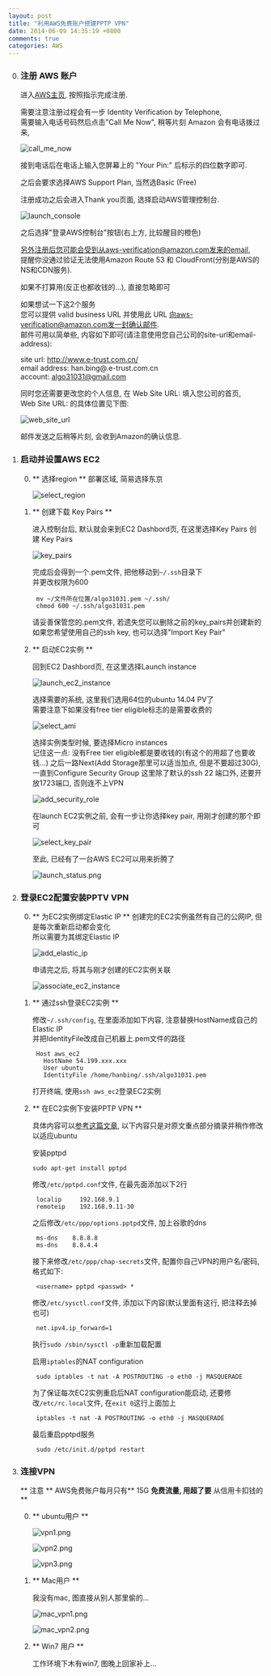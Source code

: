 ```yaml
---
layout: post
title: "利用AWS免费账户搭建PPTP VPN"
date: 2014-06-09 14:35:19 +0800
comments: true
categories: AWS
---
```


0. ### 注册 AWS 账户
    进入[AWS主页](http://aws.amazon.com/), 按照指示完成注册.
    
    需要注意注册过程会有一步 Identity Verification by Telephone,  
    需要输入电话号码然后点击"Call Me Now", 稍等片刻 Amazon 会有电话拨过来, 

    ![call_me_now](http://blog-banban.qiniudn.com/call_me_now.png)

    接到电话后在电话上输入您屏幕上的 "Your Pin:" 后标示的四位数字即可.

    之后会要求选择AWS Support Plan, 当然选Basic (Free)

    注册成功之后会进入Thank you页面, 选择启动AWS管理控制台.  

    ![launch_console](http://blog-banban.qiniudn.com/launch_console.png)

    之后选择"登录AWS控制台"按钮(右上方, 比较醒目的橙色)
    
    另外注册后您可能会受到从aws-verification@amazon.com发来的email,  
    提醒你没通过验证无法使用Amazon Route 53 和 CloudFront(分别是AWS的NS和CDN服务).  

    如果不打算用(反正也都收钱的...), 直接忽略即可

    如果想试一下这2个服务  
    您可以提供 valid business URL 并使用此 URL 向aws-verification@amazon.com发一封确认邮件.    
    邮件可用以简单些, 内容如下即可(请注意使用您自己公司的site-url和email-address):
    
    >
      site url:         http://www.e-trust.com.cn/    
      email address:    han.bing@.e-trust.com.cn  
      account:          algo31031@gmail.com  
   
    同时您还需要更改您的个人信息, 在 Web Site URL: 填入您公司的首页,  
    Web Site URL: 的具体位置见下图:
    
    ![web_site_url](http://blog-banban.qiniudn.com/web_site_url.png)
    
    邮件发送之后稍等片刻, 会收到Amazon的确认信息.
    
1. ### 启动并设置AWS EC2
    0. ** 选择region **
        部署区域, 简易选择东京

        ![select_region](http://blog-banban.qiniudn.com/select_region.png)

    1. ** 创建下载 Key Pairs **

        进入控制台后, 默认就会来到EC2 Dashbord页, 在这里选择Key Pairs
        创建 Key Pairs
        
        ![key_pairs](http://blog-banban.qiniudn.com/key_pairs.png)

        完成后会得到一个.pem文件, 把他移动到`~/.ssh`目录下  
        并更改权限为600

            mv ~/文件所在位置/algo31031.pem ~/.ssh/
            chmod 600 ~/.ssh/algo31031.pem
        
        请妥善保管您的.pem文件, 若遗失您可以删除之前的key_pairs并创建新的  
        如果您希望使用自己的ssh key, 也可以选择"Import Key Pair"                         

    2. ** 启动EC2实例 **

        回到EC2 Dashbord页, 在这里选择Launch instance

        ![launch_ec2_instance](http://blog-banban.qiniudn.com/launch_ec2_instance.png)

        选择需要的系统, 这里我们选用64位的ubuntu 14.04 PV了  
        需要注意下如果没有free tier eligible标志的是需要收费的

        ![select_ami](http://blog-banban.qiniudn.com/select_ami.png)

        选择实例类型时候, 要选择Micro instances  
        记住这一点: 没有Free tier eligible都是要收钱的(有这个的用超了也要收钱...)
        之后一路Next(Add Storage那里可以适当加点, 但是不要超过30G), 一直到Configure Security Group
        这里除了默认的ssh 22 端口外, 还要开放1723端口, 否则连不上VPN

        ![add_security_role](http://blog-banban.qiniudn.com/add_security_role.png)

        在launch EC2实例之前, 会有一步让你选择key pair, 用刚才创建的那个即可

        ![select_key_pair](http://blog-banban.qiniudn.com/select_key_pair.png)

        至此, 已经有了一台AWS EC2可以用来折腾了

        ![launch_status.png](http://blog-banban.qiniudn.com/launch_status.png)

2. ### 登录EC2配置安装PPTV VPN
    
    0. ** 为EC2实例绑定Elastic IP **
        创建完的EC2实例虽然有自己的公网IP, 但是每次重新启动都会变化  
        所以需要为其绑定Elastic IP

        ![add_elastic_ip](http://blog-banban.qiniudn.com/add_elastic_ip.png)

        申请完之后, 将其与刚才创建的EC2实例关联

        ![associate_ec2_instance](http://blog-banban.qiniudn.com/associate_ec2_instance.png)

    1. ** 通过ssh登录EC2实例 **

        修改`~/.ssh/config`, 在里面添加如下内容, 注意替换HostName成自己的Elastic IP  
        并把IdentityFile改成自己机器上.pem文件的路径

            Host aws_ec2
              HostName 54.199.xxx.xxx
              User ubuntu
              IdentityFile /home/hanbing/.ssh/algo31031.pem

        打开终端, 使用`ssh aws_ec2`登录EC2实例

    2. ** 在EC2实例下安装PPTP VPN **

        具体内容可以[参考这篇文章](http://www.yzhang.net/blog/2013-03-07-pptp-vpn-ec2.html), 以下内容只是对原文重点部分摘录并稍作修改以适应ubuntu

        安装pptpd

        `sudo apt-get install pptpd`

        修改`/etc/pptpd.conf`文件, 在最先面添加以下2行

            localip     192.168.9.1
            remoteip    192.168.9.11-30

        之后修改`/etc/ppp/options.pptpd`文件, 加上谷歌的dns

            ms-dns    8.8.8.8
            ms-dns    8.8.4.4

        接下来修改`/etc/ppp/chap-secrets`文件, 配置你自己VPN的用户名/密码, 格式如下:

            <username> pptpd <passwd> *

        修改`/etc/sysctl.conf`文件, 添加以下内容(默认里面有这行, 把注释去掉也可)

            net.ipv4.ip_forward=1

        执行`sudo /sbin/sysctl -p`重新加载配置

        启用`iptables`的NAT configuration

            sudo iptables -t nat -A POSTROUTING -o eth0 -j MASQUERADE

        为了保证每次EC2实例重启后NAT configuration能启动, 还要修改`/etc/rc.local`文件, 
        在`exit 0`这行上面加上

            iptables -t nat -A POSTROUTING -o eth0 -j MASQUERADE

        最后重启pptpd服务

            sudo /etc/init.d/pptpd restart

3. ### 连接VPN

    ** 注意 ** AWS免费账户每月只有** 15G **免费流量,  用超了要** 从信用卡扣钱的 **

    0. ** ubuntu用户 **

        ![vpn1.png](http://blog-banban.qiniudn.com/vpn1.png)

        ![vpn2.png](http://blog-banban.qiniudn.com/vpn2.png)

        ![vpn3.png](http://blog-banban.qiniudn.com/vpn3.png)

    1. ** Mac用户 ** 
    
        我没有mac, 图直接从别人那里偷的...

        ![mac_vpn1.png](http://blog-banban.qiniudn.com/pptp-vpn-mac-1.png)
        
        ![mac_vpn2.png](http://blog-banban.qiniudn.com/pptp-vpn-mac-2.png)

    2. ** Win7 用户 **

        工作环境下木有win7, 图晚上回家补上...